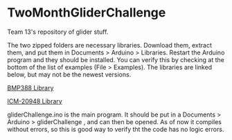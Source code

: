 # TwoMonthGliderChallenge
Team 13's repository of glider stuff.

The two zipped folders are necessary libraries. Download them, extract them, and put them in Documents > Arduino > Libraries.
Restart the Arduino program and they should be installed. You can verify this by checking at the bottom of the list of examples (File > Examples). The libraries are linked below, but may not be the newest versions.
 
[BMP388 Library](Adafruit_BMP3XX_Library.zip)

[ICM-20948 Library](SparkFun_9DoF_IMU_Breakout_-_ICM_20948_-_Arduino_Library.zip)
  
gliderChallenge.ino is the main program. It should be put in a Documents > Arduino > gliderChallenge , and can then be opened. As of now it compiles without errors, so this is  good way to verify tht the code has no logic errors.
